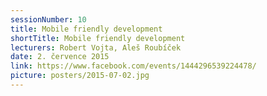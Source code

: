 ```yaml
---
sessionNumber: 10
title: Mobile friendly development
shortTitle: Mobile friendly development
lecturers: Robert Vojta, Aleš Roubíček
date: 2. července 2015
link: https://www.facebook.com/events/1444296539224478/
picture: posters/2015-07-02.jpg
---
```

